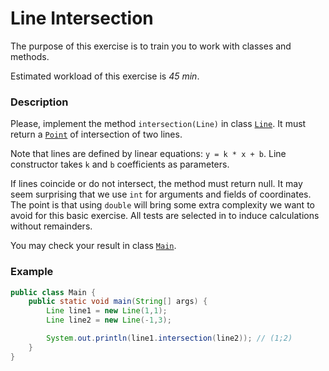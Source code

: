 # Line Intersection

The purpose of this exercise is to train you to work with classes and methods.

Estimated workload of this exercise is _45 min_.

### Description

Please, implement the method `intersection(Line)` in class [`Line`](src/main/java/com/epam/rd/autotasks/intersection/Line.java).
It  must return a [`Point`](src/main/java/com/epam/rd/autotasks/intersection/Point.java) of intersection of two lines.

Note that lines are defined by linear equations: `y = k * x + b`.
Line constructor takes `k` and `b` coefficients as parameters.

If lines coincide or do not intersect, the method must return null.
It may seem surprising that we use `int` for arguments and fields of coordinates.
The point is that using `double` will bring some extra complexity we want to avoid for this basic exercise.
All tests are selected in to induce calculations without remainders.

You may check your result in class [`Main`](src/main/java/com/epam/rd/autotasks/intersection/Main.java).

### Example

```java
public class Main {
    public static void main(String[] args) {
        Line line1 = new Line(1,1);
        Line line2 = new Line(-1,3);

        System.out.println(line1.intersection(line2)); // (1;2)
    }
}
```

